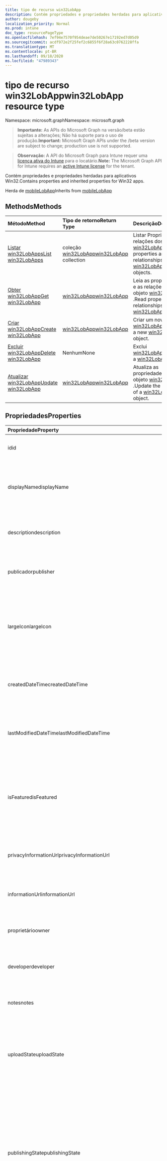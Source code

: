 ```yaml
---
title: tipo de recurso win32LobApp
description: Contém propriedades e propriedades herdadas para aplicativos Win32.
author: dougeby
localization_priority: Normal
ms.prod: intune
doc_type: resourcePageType
ms.openlocfilehash: 7ef94e7570f954deae7de50267e17192ed7d05d9
ms.sourcegitcommit: acdf972e2f25fef2c6855f6f28a63c0762228ffa
ms.translationtype: MT
ms.contentlocale: pt-BR
ms.lasthandoff: 09/18/2020
ms.locfileid: "47989343"
---
```

# <a name="win32lobapp-resource-type"></a><span data-ttu-id="11e65-103">tipo de recurso win32LobApp</span><span class="sxs-lookup"><span data-stu-id="11e65-103">win32LobApp resource type</span></span>

<span data-ttu-id="11e65-104">Namespace: microsoft.graph</span><span class="sxs-lookup"><span data-stu-id="11e65-104">Namespace: microsoft.graph</span></span>

> <span data-ttu-id="11e65-105">**Importante:** As APIs do Microsoft Graph na versão/beta estão sujeitas a alterações; Não há suporte para o uso de produção.</span><span class="sxs-lookup"><span data-stu-id="11e65-105">**Important:** Microsoft Graph APIs under the /beta version are subject to change; production use is not supported.</span></span>

> <span data-ttu-id="11e65-106">**Observação:** A API do Microsoft Graph para Intune requer uma [licença ativa do Intune](https://go.microsoft.com/fwlink/?linkid=839381) para o locatário.</span><span class="sxs-lookup"><span data-stu-id="11e65-106">**Note:** The Microsoft Graph API for Intune requires an [active Intune license](https://go.microsoft.com/fwlink/?linkid=839381) for the tenant.</span></span>

<span data-ttu-id="11e65-107">Contém propriedades e propriedades herdadas para aplicativos Win32.</span><span class="sxs-lookup"><span data-stu-id="11e65-107">Contains properties and inherited properties for Win32 apps.</span></span>


<span data-ttu-id="11e65-108">Herda de [mobileLobApp](../resources/intune-apps-mobilelobapp.md)</span><span class="sxs-lookup"><span data-stu-id="11e65-108">Inherits from [mobileLobApp](../resources/intune-apps-mobilelobapp.md)</span></span>

## <a name="methods"></a><span data-ttu-id="11e65-109">Methods</span><span class="sxs-lookup"><span data-stu-id="11e65-109">Methods</span></span>
|<span data-ttu-id="11e65-110">Método</span><span class="sxs-lookup"><span data-stu-id="11e65-110">Method</span></span>|<span data-ttu-id="11e65-111">Tipo de retorno</span><span class="sxs-lookup"><span data-stu-id="11e65-111">Return Type</span></span>|<span data-ttu-id="11e65-112">Descrição</span><span class="sxs-lookup"><span data-stu-id="11e65-112">Description</span></span>|
|:---|:---|:---|
|[<span data-ttu-id="11e65-113">Listar win32LobApps</span><span class="sxs-lookup"><span data-stu-id="11e65-113">List win32LobApps</span></span>](../api/intune-apps-win32lobapp-list.md)|<span data-ttu-id="11e65-114">coleção [win32LobApp](../resources/intune-apps-win32lobapp.md)</span><span class="sxs-lookup"><span data-stu-id="11e65-114">[win32LobApp](../resources/intune-apps-win32lobapp.md) collection</span></span>|<span data-ttu-id="11e65-115">Listar Propriedades e relações dos objetos [win32LobApp](../resources/intune-apps-win32lobapp.md) .</span><span class="sxs-lookup"><span data-stu-id="11e65-115">List properties and relationships of the [win32LobApp](../resources/intune-apps-win32lobapp.md) objects.</span></span>|
|[<span data-ttu-id="11e65-116">Obter win32LobApp</span><span class="sxs-lookup"><span data-stu-id="11e65-116">Get win32LobApp</span></span>](../api/intune-apps-win32lobapp-get.md)|[<span data-ttu-id="11e65-117">win32LobApp</span><span class="sxs-lookup"><span data-stu-id="11e65-117">win32LobApp</span></span>](../resources/intune-apps-win32lobapp.md)|<span data-ttu-id="11e65-118">Leia as propriedades e as relações do objeto [win32LobApp](../resources/intune-apps-win32lobapp.md) .</span><span class="sxs-lookup"><span data-stu-id="11e65-118">Read properties and relationships of the [win32LobApp](../resources/intune-apps-win32lobapp.md) object.</span></span>|
|[<span data-ttu-id="11e65-119">Criar win32LobApp</span><span class="sxs-lookup"><span data-stu-id="11e65-119">Create win32LobApp</span></span>](../api/intune-apps-win32lobapp-create.md)|[<span data-ttu-id="11e65-120">win32LobApp</span><span class="sxs-lookup"><span data-stu-id="11e65-120">win32LobApp</span></span>](../resources/intune-apps-win32lobapp.md)|<span data-ttu-id="11e65-121">Criar um novo objeto [win32LobApp](../resources/intune-apps-win32lobapp.md) .</span><span class="sxs-lookup"><span data-stu-id="11e65-121">Create a new [win32LobApp](../resources/intune-apps-win32lobapp.md) object.</span></span>|
|[<span data-ttu-id="11e65-122">Excluir win32LobApp</span><span class="sxs-lookup"><span data-stu-id="11e65-122">Delete win32LobApp</span></span>](../api/intune-apps-win32lobapp-delete.md)|<span data-ttu-id="11e65-123">Nenhum</span><span class="sxs-lookup"><span data-stu-id="11e65-123">None</span></span>|<span data-ttu-id="11e65-124">Exclui [win32LobApp](../resources/intune-apps-win32lobapp.md).</span><span class="sxs-lookup"><span data-stu-id="11e65-124">Deletes a [win32LobApp](../resources/intune-apps-win32lobapp.md).</span></span>|
|[<span data-ttu-id="11e65-125">Atualizar win32LobApp</span><span class="sxs-lookup"><span data-stu-id="11e65-125">Update win32LobApp</span></span>](../api/intune-apps-win32lobapp-update.md)|[<span data-ttu-id="11e65-126">win32LobApp</span><span class="sxs-lookup"><span data-stu-id="11e65-126">win32LobApp</span></span>](../resources/intune-apps-win32lobapp.md)|<span data-ttu-id="11e65-127">Atualiza as propriedades de um objeto [win32LobApp](../resources/intune-apps-win32lobapp.md) .</span><span class="sxs-lookup"><span data-stu-id="11e65-127">Update the properties of a [win32LobApp](../resources/intune-apps-win32lobapp.md) object.</span></span>|

## <a name="properties"></a><span data-ttu-id="11e65-128">Propriedades</span><span class="sxs-lookup"><span data-stu-id="11e65-128">Properties</span></span>
|<span data-ttu-id="11e65-129">Propriedade</span><span class="sxs-lookup"><span data-stu-id="11e65-129">Property</span></span>|<span data-ttu-id="11e65-130">Tipo</span><span class="sxs-lookup"><span data-stu-id="11e65-130">Type</span></span>|<span data-ttu-id="11e65-131">Descrição</span><span class="sxs-lookup"><span data-stu-id="11e65-131">Description</span></span>|
|:---|:---|:---|
|<span data-ttu-id="11e65-132">id</span><span class="sxs-lookup"><span data-stu-id="11e65-132">id</span></span>|<span data-ttu-id="11e65-133">String</span><span class="sxs-lookup"><span data-stu-id="11e65-133">String</span></span>|<span data-ttu-id="11e65-134">Chave da entidade.</span><span class="sxs-lookup"><span data-stu-id="11e65-134">Key of the entity.</span></span> <span data-ttu-id="11e65-135">Herdado de [mobileApp](../resources/intune-shared-mobileapp.md)</span><span class="sxs-lookup"><span data-stu-id="11e65-135">Inherited from [mobileApp](../resources/intune-shared-mobileapp.md)</span></span>|
|<span data-ttu-id="11e65-136">displayName</span><span class="sxs-lookup"><span data-stu-id="11e65-136">displayName</span></span>|<span data-ttu-id="11e65-137">String</span><span class="sxs-lookup"><span data-stu-id="11e65-137">String</span></span>|<span data-ttu-id="11e65-138">O título do aplicativo importado ou definido pelo administrador.</span><span class="sxs-lookup"><span data-stu-id="11e65-138">The admin provided or imported title of the app.</span></span> <span data-ttu-id="11e65-139">Herdado de [mobileApp](../resources/intune-shared-mobileapp.md)</span><span class="sxs-lookup"><span data-stu-id="11e65-139">Inherited from [mobileApp](../resources/intune-shared-mobileapp.md)</span></span>|
|<span data-ttu-id="11e65-140">description</span><span class="sxs-lookup"><span data-stu-id="11e65-140">description</span></span>|<span data-ttu-id="11e65-141">String</span><span class="sxs-lookup"><span data-stu-id="11e65-141">String</span></span>|<span data-ttu-id="11e65-142">A descrição do aplicativo.</span><span class="sxs-lookup"><span data-stu-id="11e65-142">The description of the app.</span></span> <span data-ttu-id="11e65-143">Herdado de [mobileApp](../resources/intune-shared-mobileapp.md)</span><span class="sxs-lookup"><span data-stu-id="11e65-143">Inherited from [mobileApp](../resources/intune-shared-mobileapp.md)</span></span>|
|<span data-ttu-id="11e65-144">publicador</span><span class="sxs-lookup"><span data-stu-id="11e65-144">publisher</span></span>|<span data-ttu-id="11e65-145">String</span><span class="sxs-lookup"><span data-stu-id="11e65-145">String</span></span>|<span data-ttu-id="11e65-146">O publicador do aplicativo.</span><span class="sxs-lookup"><span data-stu-id="11e65-146">The publisher of the app.</span></span> <span data-ttu-id="11e65-147">Herdado de [mobileApp](../resources/intune-shared-mobileapp.md)</span><span class="sxs-lookup"><span data-stu-id="11e65-147">Inherited from [mobileApp](../resources/intune-shared-mobileapp.md)</span></span>|
|<span data-ttu-id="11e65-148">largeIcon</span><span class="sxs-lookup"><span data-stu-id="11e65-148">largeIcon</span></span>|[<span data-ttu-id="11e65-149">mimeContent</span><span class="sxs-lookup"><span data-stu-id="11e65-149">mimeContent</span></span>](../resources/intune-shared-mimecontent.md)|<span data-ttu-id="11e65-150">O ícone grande, a ser exibido nos detalhes do aplicativo e usado para o carregamento do ícone.</span><span class="sxs-lookup"><span data-stu-id="11e65-150">The large icon, to be displayed in the app details and used for upload of the icon.</span></span> <span data-ttu-id="11e65-151">Herdado de [mobileApp](../resources/intune-shared-mobileapp.md)</span><span class="sxs-lookup"><span data-stu-id="11e65-151">Inherited from [mobileApp](../resources/intune-shared-mobileapp.md)</span></span>|
|<span data-ttu-id="11e65-152">createdDateTime</span><span class="sxs-lookup"><span data-stu-id="11e65-152">createdDateTime</span></span>|<span data-ttu-id="11e65-153">DateTimeOffset</span><span class="sxs-lookup"><span data-stu-id="11e65-153">DateTimeOffset</span></span>|<span data-ttu-id="11e65-154">A data e a hora da criação do aplicativo.</span><span class="sxs-lookup"><span data-stu-id="11e65-154">The date and time the app was created.</span></span> <span data-ttu-id="11e65-155">Herdado de [mobileApp](../resources/intune-shared-mobileapp.md)</span><span class="sxs-lookup"><span data-stu-id="11e65-155">Inherited from [mobileApp](../resources/intune-shared-mobileapp.md)</span></span>|
|<span data-ttu-id="11e65-156">lastModifiedDateTime</span><span class="sxs-lookup"><span data-stu-id="11e65-156">lastModifiedDateTime</span></span>|<span data-ttu-id="11e65-157">DateTimeOffset</span><span class="sxs-lookup"><span data-stu-id="11e65-157">DateTimeOffset</span></span>|<span data-ttu-id="11e65-158">A data e a hora que o aplicativo foi modificado pela última vez.</span><span class="sxs-lookup"><span data-stu-id="11e65-158">The date and time the app was last modified.</span></span> <span data-ttu-id="11e65-159">Herdado de [mobileApp](../resources/intune-shared-mobileapp.md)</span><span class="sxs-lookup"><span data-stu-id="11e65-159">Inherited from [mobileApp](../resources/intune-shared-mobileapp.md)</span></span>|
|<span data-ttu-id="11e65-160">isFeatured</span><span class="sxs-lookup"><span data-stu-id="11e65-160">isFeatured</span></span>|<span data-ttu-id="11e65-161">Boolean</span><span class="sxs-lookup"><span data-stu-id="11e65-161">Boolean</span></span>|<span data-ttu-id="11e65-162">O valor que indica se o aplicativo está marcado como em destaque pelo administrador. Herdado de [mobileApp](../resources/intune-shared-mobileapp.md)</span><span class="sxs-lookup"><span data-stu-id="11e65-162">The value indicating whether the app is marked as featured by the admin. Inherited from [mobileApp](../resources/intune-shared-mobileapp.md)</span></span>|
|<span data-ttu-id="11e65-163">privacyInformationUrl</span><span class="sxs-lookup"><span data-stu-id="11e65-163">privacyInformationUrl</span></span>|<span data-ttu-id="11e65-164">String</span><span class="sxs-lookup"><span data-stu-id="11e65-164">String</span></span>|<span data-ttu-id="11e65-165">A URL da declaração de privacidade.</span><span class="sxs-lookup"><span data-stu-id="11e65-165">The privacy statement Url.</span></span> <span data-ttu-id="11e65-166">Herdado de [mobileApp](../resources/intune-shared-mobileapp.md)</span><span class="sxs-lookup"><span data-stu-id="11e65-166">Inherited from [mobileApp](../resources/intune-shared-mobileapp.md)</span></span>|
|<span data-ttu-id="11e65-167">informationUrl</span><span class="sxs-lookup"><span data-stu-id="11e65-167">informationUrl</span></span>|<span data-ttu-id="11e65-168">String</span><span class="sxs-lookup"><span data-stu-id="11e65-168">String</span></span>|<span data-ttu-id="11e65-169">A URL de informações adicionais.</span><span class="sxs-lookup"><span data-stu-id="11e65-169">The more information Url.</span></span> <span data-ttu-id="11e65-170">Herdado de [mobileApp](../resources/intune-shared-mobileapp.md)</span><span class="sxs-lookup"><span data-stu-id="11e65-170">Inherited from [mobileApp](../resources/intune-shared-mobileapp.md)</span></span>|
|<span data-ttu-id="11e65-171">proprietário</span><span class="sxs-lookup"><span data-stu-id="11e65-171">owner</span></span>|<span data-ttu-id="11e65-172">String</span><span class="sxs-lookup"><span data-stu-id="11e65-172">String</span></span>|<span data-ttu-id="11e65-173">O proprietário do conteúdo.</span><span class="sxs-lookup"><span data-stu-id="11e65-173">The owner of the app.</span></span> <span data-ttu-id="11e65-174">Herdado de [mobileApp](../resources/intune-shared-mobileapp.md)</span><span class="sxs-lookup"><span data-stu-id="11e65-174">Inherited from [mobileApp](../resources/intune-shared-mobileapp.md)</span></span>|
|<span data-ttu-id="11e65-175">developer</span><span class="sxs-lookup"><span data-stu-id="11e65-175">developer</span></span>|<span data-ttu-id="11e65-176">String</span><span class="sxs-lookup"><span data-stu-id="11e65-176">String</span></span>|<span data-ttu-id="11e65-177">O desenvolvedor do aplicativo.</span><span class="sxs-lookup"><span data-stu-id="11e65-177">The developer of the app.</span></span> <span data-ttu-id="11e65-178">Herdado de [mobileApp](../resources/intune-shared-mobileapp.md)</span><span class="sxs-lookup"><span data-stu-id="11e65-178">Inherited from [mobileApp](../resources/intune-shared-mobileapp.md)</span></span>|
|<span data-ttu-id="11e65-179">notes</span><span class="sxs-lookup"><span data-stu-id="11e65-179">notes</span></span>|<span data-ttu-id="11e65-180">String</span><span class="sxs-lookup"><span data-stu-id="11e65-180">String</span></span>|<span data-ttu-id="11e65-181">Anotações do aplicativo.</span><span class="sxs-lookup"><span data-stu-id="11e65-181">Notes for the app.</span></span> <span data-ttu-id="11e65-182">Herdado de [mobileApp](../resources/intune-shared-mobileapp.md)</span><span class="sxs-lookup"><span data-stu-id="11e65-182">Inherited from [mobileApp](../resources/intune-shared-mobileapp.md)</span></span>|
|<span data-ttu-id="11e65-183">uploadState</span><span class="sxs-lookup"><span data-stu-id="11e65-183">uploadState</span></span>|<span data-ttu-id="11e65-184">Int32</span><span class="sxs-lookup"><span data-stu-id="11e65-184">Int32</span></span>|<span data-ttu-id="11e65-185">O estado de upload.</span><span class="sxs-lookup"><span data-stu-id="11e65-185">The upload state.</span></span> <span data-ttu-id="11e65-186">Os valores possíveis são: 0- `Not Ready` , 1- `Ready` , 2- `Processing` .</span><span class="sxs-lookup"><span data-stu-id="11e65-186">Possible values are: 0 - `Not Ready`, 1 - `Ready`, 2 - `Processing`.</span></span> <span data-ttu-id="11e65-187">Herdado de [mobileApp](../resources/intune-shared-mobileapp.md)</span><span class="sxs-lookup"><span data-stu-id="11e65-187">Inherited from [mobileApp](../resources/intune-shared-mobileapp.md)</span></span>|
|<span data-ttu-id="11e65-188">publishingState</span><span class="sxs-lookup"><span data-stu-id="11e65-188">publishingState</span></span>|[<span data-ttu-id="11e65-189">mobileAppPublishingState</span><span class="sxs-lookup"><span data-stu-id="11e65-189">mobileAppPublishingState</span></span>](../resources/intune-apps-mobileapppublishingstate.md)|<span data-ttu-id="11e65-190">O estado de publicação do aplicativo.</span><span class="sxs-lookup"><span data-stu-id="11e65-190">The publishing state for the app.</span></span> <span data-ttu-id="11e65-191">O aplicativo não pode ser assinado, a menos que ele seja publicado.</span><span class="sxs-lookup"><span data-stu-id="11e65-191">The app cannot be assigned unless the app is published.</span></span> <span data-ttu-id="11e65-192">Herdado de [mobileApp](../resources/intune-shared-mobileapp.md).</span><span class="sxs-lookup"><span data-stu-id="11e65-192">Inherited from [mobileApp](../resources/intune-shared-mobileapp.md).</span></span> <span data-ttu-id="11e65-193">Os valores possíveis são: `notPublished`, `processing`, `published`.</span><span class="sxs-lookup"><span data-stu-id="11e65-193">Possible values are: `notPublished`, `processing`, `published`.</span></span>|
|<span data-ttu-id="11e65-194">isAssigned</span><span class="sxs-lookup"><span data-stu-id="11e65-194">isAssigned</span></span>|<span data-ttu-id="11e65-195">Boolean</span><span class="sxs-lookup"><span data-stu-id="11e65-195">Boolean</span></span>|<span data-ttu-id="11e65-196">O valor que indica se o aplicativo é atribuído a pelo menos um grupo.</span><span class="sxs-lookup"><span data-stu-id="11e65-196">The value indicating whether the app is assigned to at least one group.</span></span> <span data-ttu-id="11e65-197">Herdado de [mobileApp](../resources/intune-shared-mobileapp.md)</span><span class="sxs-lookup"><span data-stu-id="11e65-197">Inherited from [mobileApp](../resources/intune-shared-mobileapp.md)</span></span>|
|<span data-ttu-id="11e65-198">roleScopeTagIds</span><span class="sxs-lookup"><span data-stu-id="11e65-198">roleScopeTagIds</span></span>|<span data-ttu-id="11e65-199">Coleção de cadeias de caracteres</span><span class="sxs-lookup"><span data-stu-id="11e65-199">String collection</span></span>|<span data-ttu-id="11e65-200">Lista de IDs de marca de escopo para este aplicativo móvel.</span><span class="sxs-lookup"><span data-stu-id="11e65-200">List of scope tag ids for this mobile app.</span></span> <span data-ttu-id="11e65-201">Herdado de [mobileApp](../resources/intune-shared-mobileapp.md)</span><span class="sxs-lookup"><span data-stu-id="11e65-201">Inherited from [mobileApp](../resources/intune-shared-mobileapp.md)</span></span>|
|<span data-ttu-id="11e65-202">dependentAppCount</span><span class="sxs-lookup"><span data-stu-id="11e65-202">dependentAppCount</span></span>|<span data-ttu-id="11e65-203">Int32</span><span class="sxs-lookup"><span data-stu-id="11e65-203">Int32</span></span>|<span data-ttu-id="11e65-204">O número total de dependências do aplicativo filho.</span><span class="sxs-lookup"><span data-stu-id="11e65-204">The total number of dependencies the child app has.</span></span> <span data-ttu-id="11e65-205">Herdado de [mobileApp](../resources/intune-shared-mobileapp.md)</span><span class="sxs-lookup"><span data-stu-id="11e65-205">Inherited from [mobileApp](../resources/intune-shared-mobileapp.md)</span></span>|
|<span data-ttu-id="11e65-206">supersedingAppCount</span><span class="sxs-lookup"><span data-stu-id="11e65-206">supersedingAppCount</span></span>|<span data-ttu-id="11e65-207">Int32</span><span class="sxs-lookup"><span data-stu-id="11e65-207">Int32</span></span>|<span data-ttu-id="11e65-208">O número total de aplicativos que este aplicativo substitui direta ou indiretamente.</span><span class="sxs-lookup"><span data-stu-id="11e65-208">The total number of apps this app directly or indirectly supersedes.</span></span> <span data-ttu-id="11e65-209">Herdado de [mobileApp](../resources/intune-shared-mobileapp.md)</span><span class="sxs-lookup"><span data-stu-id="11e65-209">Inherited from [mobileApp](../resources/intune-shared-mobileapp.md)</span></span>|
|<span data-ttu-id="11e65-210">supersededAppCount</span><span class="sxs-lookup"><span data-stu-id="11e65-210">supersededAppCount</span></span>|<span data-ttu-id="11e65-211">Int32</span><span class="sxs-lookup"><span data-stu-id="11e65-211">Int32</span></span>|<span data-ttu-id="11e65-212">O número total de aplicativos que este aplicativo está substituindo direta ou indiretamente por.</span><span class="sxs-lookup"><span data-stu-id="11e65-212">The total number of apps this app is directly or indirectly superseded by.</span></span> <span data-ttu-id="11e65-213">Herdado de [mobileApp](../resources/intune-shared-mobileapp.md)</span><span class="sxs-lookup"><span data-stu-id="11e65-213">Inherited from [mobileApp](../resources/intune-shared-mobileapp.md)</span></span>|
|<span data-ttu-id="11e65-214">committedContentVersion</span><span class="sxs-lookup"><span data-stu-id="11e65-214">committedContentVersion</span></span>|<span data-ttu-id="11e65-215">String</span><span class="sxs-lookup"><span data-stu-id="11e65-215">String</span></span>|<span data-ttu-id="11e65-216">A versão do conteúdo interno confirmado.</span><span class="sxs-lookup"><span data-stu-id="11e65-216">The internal committed content version.</span></span> <span data-ttu-id="11e65-217">Herdado de [mobileLobApp](../resources/intune-apps-mobilelobapp.md)</span><span class="sxs-lookup"><span data-stu-id="11e65-217">Inherited from [mobileLobApp](../resources/intune-apps-mobilelobapp.md)</span></span>|
|<span data-ttu-id="11e65-218">fileName</span><span class="sxs-lookup"><span data-stu-id="11e65-218">fileName</span></span>|<span data-ttu-id="11e65-219">String</span><span class="sxs-lookup"><span data-stu-id="11e65-219">String</span></span>|<span data-ttu-id="11e65-220">O nome do arquivo do aplicativo Lob principal.</span><span class="sxs-lookup"><span data-stu-id="11e65-220">The name of the main Lob application file.</span></span> <span data-ttu-id="11e65-221">Herdado de [mobileLobApp](../resources/intune-apps-mobilelobapp.md)</span><span class="sxs-lookup"><span data-stu-id="11e65-221">Inherited from [mobileLobApp](../resources/intune-apps-mobilelobapp.md)</span></span>|
|<span data-ttu-id="11e65-222">size</span><span class="sxs-lookup"><span data-stu-id="11e65-222">size</span></span>|<span data-ttu-id="11e65-223">Int64</span><span class="sxs-lookup"><span data-stu-id="11e65-223">Int64</span></span>|<span data-ttu-id="11e65-224">O tamanho total, incluindo todos os arquivos carregados.</span><span class="sxs-lookup"><span data-stu-id="11e65-224">The total size, including all uploaded files.</span></span> <span data-ttu-id="11e65-225">Herdado de [mobileLobApp](../resources/intune-apps-mobilelobapp.md)</span><span class="sxs-lookup"><span data-stu-id="11e65-225">Inherited from [mobileLobApp](../resources/intune-apps-mobilelobapp.md)</span></span>|
|<span data-ttu-id="11e65-226">installCommandLine</span><span class="sxs-lookup"><span data-stu-id="11e65-226">installCommandLine</span></span>|<span data-ttu-id="11e65-227">String</span><span class="sxs-lookup"><span data-stu-id="11e65-227">String</span></span>|<span data-ttu-id="11e65-228">A linha de comando para instalar este aplicativo</span><span class="sxs-lookup"><span data-stu-id="11e65-228">The command line to install this app</span></span>|
|<span data-ttu-id="11e65-229">uninstallCommandLine</span><span class="sxs-lookup"><span data-stu-id="11e65-229">uninstallCommandLine</span></span>|<span data-ttu-id="11e65-230">String</span><span class="sxs-lookup"><span data-stu-id="11e65-230">String</span></span>|<span data-ttu-id="11e65-231">A linha de comando para desinstalar este aplicativo</span><span class="sxs-lookup"><span data-stu-id="11e65-231">The command line to uninstall this app</span></span>|
|<span data-ttu-id="11e65-232">applicableArchitectures</span><span class="sxs-lookup"><span data-stu-id="11e65-232">applicableArchitectures</span></span>|[<span data-ttu-id="11e65-233">windowsArchitecture</span><span class="sxs-lookup"><span data-stu-id="11e65-233">windowsArchitecture</span></span>](../resources/intune-apps-windowsarchitecture.md)|<span data-ttu-id="11e65-234">As arquiteturas do Windows nas quais este aplicativo pode ser executado.</span><span class="sxs-lookup"><span data-stu-id="11e65-234">The Windows architecture(s) for which this app can run on.</span></span> <span data-ttu-id="11e65-235">Os possíveis valores são: `none`, `x86`, `x64`, `arm`, `neutral`, `arm64`.</span><span class="sxs-lookup"><span data-stu-id="11e65-235">Possible values are: `none`, `x86`, `x64`, `arm`, `neutral`, `arm64`.</span></span>|
|<span data-ttu-id="11e65-236">minimumSupportedOperatingSystem</span><span class="sxs-lookup"><span data-stu-id="11e65-236">minimumSupportedOperatingSystem</span></span>|[<span data-ttu-id="11e65-237">windowsMinimumOperatingSystem</span><span class="sxs-lookup"><span data-stu-id="11e65-237">windowsMinimumOperatingSystem</span></span>](../resources/intune-apps-windowsminimumoperatingsystem.md)|<span data-ttu-id="11e65-238">O valor do sistema de operacional mínimo aplicável.</span><span class="sxs-lookup"><span data-stu-id="11e65-238">The value for the minimum applicable operating system.</span></span>|
|<span data-ttu-id="11e65-239">minimumFreeDiskSpaceInMB</span><span class="sxs-lookup"><span data-stu-id="11e65-239">minimumFreeDiskSpaceInMB</span></span>|<span data-ttu-id="11e65-240">Int32</span><span class="sxs-lookup"><span data-stu-id="11e65-240">Int32</span></span>|<span data-ttu-id="11e65-241">O valor para o espaço livre mínimo em disco necessário para instalar esse aplicativo.</span><span class="sxs-lookup"><span data-stu-id="11e65-241">The value for the minimum free disk space which is required to install this app.</span></span>|
|<span data-ttu-id="11e65-242">minimumMemoryInMB</span><span class="sxs-lookup"><span data-stu-id="11e65-242">minimumMemoryInMB</span></span>|<span data-ttu-id="11e65-243">Int32</span><span class="sxs-lookup"><span data-stu-id="11e65-243">Int32</span></span>|<span data-ttu-id="11e65-244">O valor da memória física mínima exigida para instalar esse aplicativo.</span><span class="sxs-lookup"><span data-stu-id="11e65-244">The value for the minimum physical memory which is required to install this app.</span></span>|
|<span data-ttu-id="11e65-245">minimumNumberOfProcessors</span><span class="sxs-lookup"><span data-stu-id="11e65-245">minimumNumberOfProcessors</span></span>|<span data-ttu-id="11e65-246">Int32</span><span class="sxs-lookup"><span data-stu-id="11e65-246">Int32</span></span>|<span data-ttu-id="11e65-247">O valor para o número mínimo de processadores necessários para instalar esse aplicativo.</span><span class="sxs-lookup"><span data-stu-id="11e65-247">The value for the minimum number of processors which is required to install this app.</span></span>|
|<span data-ttu-id="11e65-248">minimumCpuSpeedInMHz</span><span class="sxs-lookup"><span data-stu-id="11e65-248">minimumCpuSpeedInMHz</span></span>|<span data-ttu-id="11e65-249">Int32</span><span class="sxs-lookup"><span data-stu-id="11e65-249">Int32</span></span>|<span data-ttu-id="11e65-250">O valor para a velocidade de CPU mínima necessária para instalar este aplicativo.</span><span class="sxs-lookup"><span data-stu-id="11e65-250">The value for the minimum CPU speed which is required to install this app.</span></span>|
|<span data-ttu-id="11e65-251">detectionRules</span><span class="sxs-lookup"><span data-stu-id="11e65-251">detectionRules</span></span>|<span data-ttu-id="11e65-252">coleção [win32LobAppDetection](../resources/intune-apps-win32lobappdetection.md)</span><span class="sxs-lookup"><span data-stu-id="11e65-252">[win32LobAppDetection](../resources/intune-apps-win32lobappdetection.md) collection</span></span>|<span data-ttu-id="11e65-253">As regras de detecção para detectar o aplicativo de LoB (linha de negócios) do Win32.</span><span class="sxs-lookup"><span data-stu-id="11e65-253">The detection rules to detect Win32 Line of Business (LoB) app.</span></span>|
|<span data-ttu-id="11e65-254">requirementRules</span><span class="sxs-lookup"><span data-stu-id="11e65-254">requirementRules</span></span>|<span data-ttu-id="11e65-255">coleção [win32LobAppRequirement](../resources/intune-apps-win32lobapprequirement.md)</span><span class="sxs-lookup"><span data-stu-id="11e65-255">[win32LobAppRequirement](../resources/intune-apps-win32lobapprequirement.md) collection</span></span>|<span data-ttu-id="11e65-256">As regras de requisito para detectar o aplicativo de LoB (linha de negócios) do Win32.</span><span class="sxs-lookup"><span data-stu-id="11e65-256">The requirement rules to detect Win32 Line of Business (LoB) app.</span></span>|
|<span data-ttu-id="11e65-257">regras</span><span class="sxs-lookup"><span data-stu-id="11e65-257">rules</span></span>|<span data-ttu-id="11e65-258">coleção [win32LobAppRule](../resources/intune-apps-win32lobapprule.md)</span><span class="sxs-lookup"><span data-stu-id="11e65-258">[win32LobAppRule](../resources/intune-apps-win32lobapprule.md) collection</span></span>|<span data-ttu-id="11e65-259">As regras de detecção e requisitos para este aplicativo.</span><span class="sxs-lookup"><span data-stu-id="11e65-259">The detection and requirement rules for this app.</span></span>|
|<span data-ttu-id="11e65-260">installExperience</span><span class="sxs-lookup"><span data-stu-id="11e65-260">installExperience</span></span>|[<span data-ttu-id="11e65-261">win32LobAppInstallExperience</span><span class="sxs-lookup"><span data-stu-id="11e65-261">win32LobAppInstallExperience</span></span>](../resources/intune-apps-win32lobappinstallexperience.md)|<span data-ttu-id="11e65-262">A experiência de instalação para este aplicativo.</span><span class="sxs-lookup"><span data-stu-id="11e65-262">The install experience for this app.</span></span>|
|<span data-ttu-id="11e65-263">returnCodes</span><span class="sxs-lookup"><span data-stu-id="11e65-263">returnCodes</span></span>|<span data-ttu-id="11e65-264">coleção [win32LobAppReturnCode](../resources/intune-apps-win32lobappreturncode.md)</span><span class="sxs-lookup"><span data-stu-id="11e65-264">[win32LobAppReturnCode](../resources/intune-apps-win32lobappreturncode.md) collection</span></span>|<span data-ttu-id="11e65-265">Os códigos de retorno para o comportamento pós-instalação.</span><span class="sxs-lookup"><span data-stu-id="11e65-265">The return codes for post installation behavior.</span></span>|
|<span data-ttu-id="11e65-266">msiInformation</span><span class="sxs-lookup"><span data-stu-id="11e65-266">msiInformation</span></span>|[<span data-ttu-id="11e65-267">win32LobAppMsiInformation</span><span class="sxs-lookup"><span data-stu-id="11e65-267">win32LobAppMsiInformation</span></span>](../resources/intune-apps-win32lobappmsiinformation.md)|<span data-ttu-id="11e65-268">Os detalhes do MSI, se este aplicativo Win32 for um aplicativo MSI.</span><span class="sxs-lookup"><span data-stu-id="11e65-268">The MSI details if this Win32 app is an MSI app.</span></span>|
|<span data-ttu-id="11e65-269">setupFilePath</span><span class="sxs-lookup"><span data-stu-id="11e65-269">setupFilePath</span></span>|<span data-ttu-id="11e65-270">String</span><span class="sxs-lookup"><span data-stu-id="11e65-270">String</span></span>|<span data-ttu-id="11e65-271">O caminho relativo do arquivo de instalação no pacote Win32LobApp criptografado.</span><span class="sxs-lookup"><span data-stu-id="11e65-271">The relative path of the setup file in the encrypted Win32LobApp package.</span></span>|
|<span data-ttu-id="11e65-272">minimumSupportedWindowsRelease</span><span class="sxs-lookup"><span data-stu-id="11e65-272">minimumSupportedWindowsRelease</span></span>|<span data-ttu-id="11e65-273">String</span><span class="sxs-lookup"><span data-stu-id="11e65-273">String</span></span>|<span data-ttu-id="11e65-274">O valor da versão mínima com suporte do Windows.</span><span class="sxs-lookup"><span data-stu-id="11e65-274">The value for the minimum supported windows release.</span></span>|

## <a name="relationships"></a><span data-ttu-id="11e65-275">Relações</span><span class="sxs-lookup"><span data-stu-id="11e65-275">Relationships</span></span>
|<span data-ttu-id="11e65-276">Relação</span><span class="sxs-lookup"><span data-stu-id="11e65-276">Relationship</span></span>|<span data-ttu-id="11e65-277">Tipo</span><span class="sxs-lookup"><span data-stu-id="11e65-277">Type</span></span>|<span data-ttu-id="11e65-278">Descrição</span><span class="sxs-lookup"><span data-stu-id="11e65-278">Description</span></span>|
|:---|:---|:---|
|<span data-ttu-id="11e65-279">categories</span><span class="sxs-lookup"><span data-stu-id="11e65-279">categories</span></span>|<span data-ttu-id="11e65-280">Coleção [mobileAppCategory](../resources/intune-apps-mobileappcategory.md)</span><span class="sxs-lookup"><span data-stu-id="11e65-280">[mobileAppCategory](../resources/intune-apps-mobileappcategory.md) collection</span></span>|<span data-ttu-id="11e65-281">A lista de categorias para este aplicativo.</span><span class="sxs-lookup"><span data-stu-id="11e65-281">The list of categories for this app.</span></span> <span data-ttu-id="11e65-282">Herdado de [mobileApp](../resources/intune-shared-mobileapp.md)</span><span class="sxs-lookup"><span data-stu-id="11e65-282">Inherited from [mobileApp](../resources/intune-shared-mobileapp.md)</span></span>|
|<span data-ttu-id="11e65-283">assignments</span><span class="sxs-lookup"><span data-stu-id="11e65-283">assignments</span></span>|<span data-ttu-id="11e65-284">Coleção [mobileAppAssignment](../resources/intune-apps-mobileappassignment.md)</span><span class="sxs-lookup"><span data-stu-id="11e65-284">[mobileAppAssignment](../resources/intune-apps-mobileappassignment.md) collection</span></span>|<span data-ttu-id="11e65-285">A lista de atribuições de grupo para esse aplicativo móvel.</span><span class="sxs-lookup"><span data-stu-id="11e65-285">The list of group assignments for this mobile app.</span></span> <span data-ttu-id="11e65-286">Herdado de [mobileApp](../resources/intune-shared-mobileapp.md)</span><span class="sxs-lookup"><span data-stu-id="11e65-286">Inherited from [mobileApp](../resources/intune-shared-mobileapp.md)</span></span>|
|<span data-ttu-id="11e65-287">installSummary</span><span class="sxs-lookup"><span data-stu-id="11e65-287">installSummary</span></span>|[<span data-ttu-id="11e65-288">mobileAppInstallSummary</span><span class="sxs-lookup"><span data-stu-id="11e65-288">mobileAppInstallSummary</span></span>](../resources/intune-apps-mobileappinstallsummary.md)|<span data-ttu-id="11e65-289">Resumo de instalação do aplicativo móvel.</span><span class="sxs-lookup"><span data-stu-id="11e65-289">Mobile App Install Summary.</span></span> <span data-ttu-id="11e65-290">Herdado de [mobileApp](../resources/intune-shared-mobileapp.md)</span><span class="sxs-lookup"><span data-stu-id="11e65-290">Inherited from [mobileApp](../resources/intune-shared-mobileapp.md)</span></span>|
|<span data-ttu-id="11e65-291">deviceStatuses</span><span class="sxs-lookup"><span data-stu-id="11e65-291">deviceStatuses</span></span>|<span data-ttu-id="11e65-292">coleção [mobileAppInstallStatus](../resources/intune-apps-mobileappinstallstatus.md)</span><span class="sxs-lookup"><span data-stu-id="11e65-292">[mobileAppInstallStatus](../resources/intune-apps-mobileappinstallstatus.md) collection</span></span>|<span data-ttu-id="11e65-293">A lista de Estados de instalação para este aplicativo móvel.</span><span class="sxs-lookup"><span data-stu-id="11e65-293">The list of installation states for this mobile app.</span></span> <span data-ttu-id="11e65-294">Herdado de [mobileApp](../resources/intune-shared-mobileapp.md)</span><span class="sxs-lookup"><span data-stu-id="11e65-294">Inherited from [mobileApp](../resources/intune-shared-mobileapp.md)</span></span>|
|<span data-ttu-id="11e65-295">userStatuses</span><span class="sxs-lookup"><span data-stu-id="11e65-295">userStatuses</span></span>|<span data-ttu-id="11e65-296">coleção [userAppInstallStatus](../resources/intune-apps-userappinstallstatus.md)</span><span class="sxs-lookup"><span data-stu-id="11e65-296">[userAppInstallStatus](../resources/intune-apps-userappinstallstatus.md) collection</span></span>|<span data-ttu-id="11e65-297">A lista de Estados de instalação para este aplicativo móvel.</span><span class="sxs-lookup"><span data-stu-id="11e65-297">The list of installation states for this mobile app.</span></span> <span data-ttu-id="11e65-298">Herdado de [mobileApp](../resources/intune-shared-mobileapp.md)</span><span class="sxs-lookup"><span data-stu-id="11e65-298">Inherited from [mobileApp](../resources/intune-shared-mobileapp.md)</span></span>|
|<span data-ttu-id="11e65-299">relações</span><span class="sxs-lookup"><span data-stu-id="11e65-299">relationships</span></span>|<span data-ttu-id="11e65-300">coleção [mobileAppRelationship](../resources/intune-apps-mobileapprelationship.md)</span><span class="sxs-lookup"><span data-stu-id="11e65-300">[mobileAppRelationship](../resources/intune-apps-mobileapprelationship.md) collection</span></span>|<span data-ttu-id="11e65-301">O conjunto de relações diretas para este aplicativo.</span><span class="sxs-lookup"><span data-stu-id="11e65-301">The set of direct relationships for this app.</span></span> <span data-ttu-id="11e65-302">Herdado de [mobileApp](../resources/intune-shared-mobileapp.md)</span><span class="sxs-lookup"><span data-stu-id="11e65-302">Inherited from [mobileApp](../resources/intune-shared-mobileapp.md)</span></span>|
|<span data-ttu-id="11e65-303">contentVersions</span><span class="sxs-lookup"><span data-stu-id="11e65-303">contentVersions</span></span>|<span data-ttu-id="11e65-304">Coleção [mobileAppContent](../resources/intune-apps-mobileappcontent.md)</span><span class="sxs-lookup"><span data-stu-id="11e65-304">[mobileAppContent](../resources/intune-apps-mobileappcontent.md) collection</span></span>|<span data-ttu-id="11e65-305">A lista das versões de conteúdo deste aplicativo.</span><span class="sxs-lookup"><span data-stu-id="11e65-305">The list of content versions for this app.</span></span> <span data-ttu-id="11e65-306">Herdado de [mobileLobApp](../resources/intune-apps-mobilelobapp.md)</span><span class="sxs-lookup"><span data-stu-id="11e65-306">Inherited from [mobileLobApp](../resources/intune-apps-mobilelobapp.md)</span></span>|

## <a name="json-representation"></a><span data-ttu-id="11e65-307">Representação JSON</span><span class="sxs-lookup"><span data-stu-id="11e65-307">JSON Representation</span></span>
<span data-ttu-id="11e65-308">Veja a seguir uma representação JSON do recurso.</span><span class="sxs-lookup"><span data-stu-id="11e65-308">Here is a JSON representation of the resource.</span></span>
<!-- {
  "blockType": "resource",
  "keyProperty": "id",
  "@odata.type": "microsoft.graph.win32LobApp"
}
-->
``` json
{
  "@odata.type": "#microsoft.graph.win32LobApp",
  "id": "String (identifier)",
  "displayName": "String",
  "description": "String",
  "publisher": "String",
  "largeIcon": {
    "@odata.type": "microsoft.graph.mimeContent",
    "type": "String",
    "value": "binary"
  },
  "createdDateTime": "String (timestamp)",
  "lastModifiedDateTime": "String (timestamp)",
  "isFeatured": true,
  "privacyInformationUrl": "String",
  "informationUrl": "String",
  "owner": "String",
  "developer": "String",
  "notes": "String",
  "uploadState": 1024,
  "publishingState": "String",
  "isAssigned": true,
  "roleScopeTagIds": [
    "String"
  ],
  "dependentAppCount": 1024,
  "supersedingAppCount": 1024,
  "supersededAppCount": 1024,
  "committedContentVersion": "String",
  "fileName": "String",
  "size": 1024,
  "installCommandLine": "String",
  "uninstallCommandLine": "String",
  "applicableArchitectures": "String",
  "minimumSupportedOperatingSystem": {
    "@odata.type": "microsoft.graph.windowsMinimumOperatingSystem",
    "v8_0": true,
    "v8_1": true,
    "v10_0": true,
    "v10_1607": true,
    "v10_1703": true,
    "v10_1709": true,
    "v10_1803": true,
    "v10_1809": true,
    "v10_1903": true
  },
  "minimumFreeDiskSpaceInMB": 1024,
  "minimumMemoryInMB": 1024,
  "minimumNumberOfProcessors": 1024,
  "minimumCpuSpeedInMHz": 1024,
  "detectionRules": [
    {
      "@odata.type": "microsoft.graph.win32LobAppRegistryDetection",
      "check32BitOn64System": true,
      "keyPath": "String",
      "valueName": "String",
      "detectionType": "String",
      "operator": "String",
      "detectionValue": "String"
    }
  ],
  "requirementRules": [
    {
      "@odata.type": "microsoft.graph.win32LobAppRegistryRequirement",
      "operator": "String",
      "detectionValue": "String",
      "check32BitOn64System": true,
      "keyPath": "String",
      "valueName": "String",
      "detectionType": "String"
    }
  ],
  "rules": [
    {
      "@odata.type": "microsoft.graph.win32LobAppRegistryRule",
      "ruleType": "String",
      "check32BitOn64System": true,
      "keyPath": "String",
      "valueName": "String",
      "operationType": "String",
      "operator": "String",
      "comparisonValue": "String"
    }
  ],
  "installExperience": {
    "@odata.type": "microsoft.graph.win32LobAppInstallExperience",
    "runAsAccount": "String",
    "deviceRestartBehavior": "String"
  },
  "returnCodes": [
    {
      "@odata.type": "microsoft.graph.win32LobAppReturnCode",
      "returnCode": 1024,
      "type": "String"
    }
  ],
  "msiInformation": {
    "@odata.type": "microsoft.graph.win32LobAppMsiInformation",
    "productCode": "String",
    "productVersion": "String",
    "upgradeCode": "String",
    "requiresReboot": true,
    "packageType": "String",
    "productName": "String",
    "publisher": "String"
  },
  "setupFilePath": "String",
  "minimumSupportedWindowsRelease": "String"
}
```






